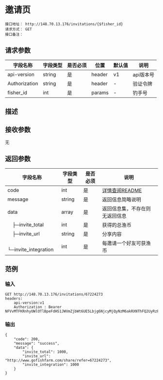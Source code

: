# 邀请页
```
接口地址： http://148.70.13.176/invitations/{$fisher_id}
请求方式： GET
接口备注：
```
## 请求参数

| 字段名称 | 字段类型 | 是否必须 | 位置 | 默认值 | 说明 |
|    -    |    -    |    -    |  -   |   -   |  -   |
| api-version | string | 是 | header | v1 | api版本号 |
| Authorization | string | 是 | header | - | 验证令牌 |
| fisher_id | int | 是 | params | - | 钓手号 |

## 描述

## 接收参数

无

## 返回参数

| 字段名称 | 字段类型 | 是否必须 | 说明 |
|    -    |    -    |    -    |   -   |
| code | int | 是 | [详情查阅README](https://github.com/waitforu/docs/blob/master/README.md#%E9%83%A8%E5%88%86%E8%BF%94%E5%9B%9E%E4%BF%A1%E6%81%AFcode%E8%A1%A8) |
| message | string | 是 | 返回信息简略说明 |
| data | array | 是 | 返回信息集，不存在则无返回信息 |
|　├─invite_total | int | 是 | 获得的总渔币 |
|　├─invite_url | string | 是 | 分享内容 |
|　└─invite_integration | int | 是 | 每邀请一个好友可获渔币 |

## 范例

### 输入
```
GET http://148.70.13.176/invitations/67224273
headers:
	api-version:v1
	Authorization : Bearer NFVvMTFKRnhyUWlOTlBpeFdHS1JWVmZjbWt6UE5Lbjg6NjcyMjQyNzM6akRXNThFQ2UyRzFyM1FSRlpxZDcwVTg0Njd6aU40b2M=
```

### 输出
```
{
    "code": 200,
    "message": "success",
    "data": {
        "invite_total": 1000,
        "invite_url": "http://www.gofishfarm.com/share/refer=67224273",
        "invite_integration": 1000
    }
}
```